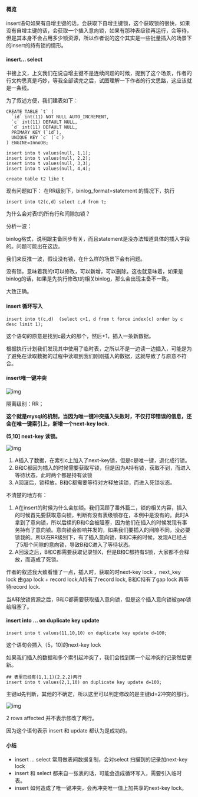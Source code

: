 #### 概览

insert语句如果有自增主键的话，会获取下自增主键锁，这个获取锁的很快，如果没有自增主键的话，会获取一个插入意向锁，如果有那种表级锁再运行，会等待，但是其本身不会占用多少锁资源，所以作者说的这个其实是一些批量插入的场景下的insert的持有锁的情形。



#### insert... select 

书接上文，上文我们在说自增主键不是连续问题的时候，提到了这个场景，作者的行文构思真是巧妙，等我全部读完之后，试图理解一下作者的行文思路，这应该就是一条线。

为了叙述方便，我们建表如下：

```mysql
CREATE TABLE `t` (
  `id` int(11) NOT NULL AUTO_INCREMENT,
  `c` int(11) DEFAULT NULL,
  `d` int(11) DEFAULT NULL,
  PRIMARY KEY (`id`),
  UNIQUE KEY `c` (`c`)
) ENGINE=InnoDB;

insert into t values(null, 1,1);
insert into t values(null, 2,2);
insert into t values(null, 3,3);
insert into t values(null, 4,4);

create table t2 like t
```



现有问题如下： 在RR级别下，binlog_format=statement 的情况下，执行

```mysql
insert into t2(c,d) select c,d from t;
```

为什么会对表t的所有行和间隙加锁？



分析一波：

binlog格式，说明跟主备同步有关，而且statement是没办法知道具体的插入字段的。问题可能出在这边。

我们来反推一波，假设没有锁，在什么样的场景下会有问题。

没有锁，意味着我的t可以修改，可以新增，可以删除。这也就意味着，如果是binlog的话，如果是先执行修改t的相关binlog，那么会出现主备不一致。

大致正确。



#### insert 循环写入

```mysql
insert into t(c,d)  (select c+1, d from t force index(c) order by c desc limit 1);
```

这个语句的原意是找到c最大的那个，然后+1，插入一条新数据。

根据执行计划我们发现其中使用了临时表，之所以不是一边读一边插入，可能是为了避免在读取数据的过程中读取到我们刚刚插入的数据，这就导致了与原意不符合。



#### insert唯一键冲突

![img](https://static001.geekbang.org/resource/image/83/ca/83fb2d877932941b230d6b5be8cca6ca.png)

隔离级别：RR；

**这个就是mysql的机制，当因为唯一键冲突插入失败时，不仅打印错误的信息，还会在唯一键索引上，新增一个next-key lock.**

**(5,10] next-key 读锁。**

![img](https://static001.geekbang.org/resource/image/63/2d/63658eb26e7a03b49f123fceed94cd2d.png)

1. A插入了数据，在索引c上加入了next-key锁，但是c是唯一键，退化成行锁。
2. B和C都因为插入的时候需要获取写锁，但是因为A持有锁，获取不到，而进入等待状态，此时两个都是持有读锁
3. A回滚后，锁释放，B和C都需要等待对方释放读锁，而进入死锁状态。

不清楚的地方有：

1. A在insert的时候为什么会加锁。我们回顾了番外篇二，锁的相关内容，插入的时候首先要获取意向锁，判断有没有表级锁存在，本例中是没有的。此时A拿到了意向锁，所以后续的B和C会被阻塞，因为他们在插入的时候发现有事务持有了意向锁。意向锁会影响并发的，如果我们要插入的间隙不同，没必要锁我的。所以在RR级别下，有了插入意向锁，B和C来的时候，发现A已经占了5那个间隙的意向锁，导致B和C进入了等待状态。
2. A回滚之后，B和C都需要获取记录锁X，但是B和C都持有S锁，大家都不会释放，而造成了死锁。



作者的叙述我大致看懂了一点，插入时，获取的时next-key lock ，next_key lock 由gap lock + record lock,A持有了record lock, B和C持有了gap lock 再等待record lock.

当A释放锁资源之后，B和C都需要获取插入意向锁，但是这个插入意向锁被gap锁给阻塞了。



#### insert into … on duplicate key update

```mysql
insert into t values(11,10,10) on duplicate key update d=100; 
```

这个语句会插入（5，10]的next-key lock

如果我们插入的数据和多个索引起冲突了，我们会找到第一个起冲突的记录然后更新。

```mysql
## 表里已经有(1,1,1)(2,2,2)两行
insert into t values(2,1,10) on duplicate key update d=100; 
```

主键id先判断，其他的不确定，所以这里可以判定修改的是主键id=2冲突的那行。

![img](https://static001.geekbang.org/resource/image/5f/02/5f384d6671c87a60e1ec7e490447d702.png)

2 rows affected 并不表示修改了两行。

因为这个语句表示 insert 和 update 都认为是成功的。



#### 小结

- insert ... select 常用做表间数据复制，会对select 扫描到的记录加next-key lock
- insert 和 select 都来自一张表的话，可能会造成循环写入，需要引入临时表。
- insert 如何造成了唯一键冲突，会再冲突唯一值上加共享的next-key lock。
